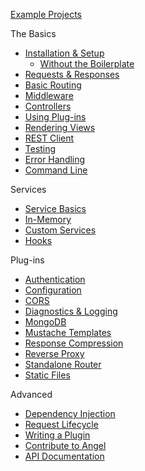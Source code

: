 [Example Projects](https://github.com/angel-example)

The Basics
* [Installation & Setup](https://github.com/angel-dart/angel/wiki/Installation-&-Setup)
  * [Without the Boilerplate](https://github.com/angel-dart/angel/wiki/Without-the-Boilerplate)
* [Requests & Responses](https://github.com/angel-dart/angel/wiki/Requests-&-Responses)
* [Basic Routing](https://github.com/angel-dart/angel/wiki/Basic-Routing)
* [Middleware](https://github.com/angel-dart/angel/wiki/Middleware)
* [Controllers](https://github.com/angel-dart/angel/wiki/Controllers)
* [Using Plug-ins](https://github.com/angel-dart/angel/wiki/Using-Plug-ins)
* [Rendering Views](https://github.com/angel-dart/angel/wiki/Rendering-Views)
* [REST Client](https://github.com/angel-dart/client)
* [Testing](https://github.com/angel-dart/angel/wiki/Testing)
* [Error Handling](https://github.com/angel-dart/angel/wiki/Error-Handling)
* [Command Line](https://github.com/angel-dart/cli)

Services
* [Service Basics](https://github.com/angel-dart/angel/wiki/Service-Basics)
* [In-Memory](https://github.com/angel-dart/angel/wiki/In-Memory)
* [Custom Services](https://github.com/angel-dart/angel/wiki/Custom-Services)
* [Hooks](https://github.com/angel-dart/angel/wiki/Hooks)

Plug-ins
* [Authentication](https://github.com/angel-dart/auth)
* [Configuration](https://github.com/angel-dart/configuration)
* [CORS](https://github.com/angel-dart/cors)
* [Diagnostics & Logging](https://github.com/angel-dart/diagnostics)
* [MongoDB](https://github.com/angel-dart/mongo)
* [Mustache Templates](https://github.com/angel-dart/mustache)
* [Response Compression](https://github.com/angel-dart/compress)
* [Reverse Proxy](https://github.com/angel-dart/proxy)
* [Standalone Router](https://github.com/angel-dart/route)
* [Static Files](https://github.com/angel-dart/static)

Advanced
* [Dependency Injection](https://github.com/angel-dart/angel/wiki/Dependency-Injection)
* [Request Lifecycle](https://github.com/angel-dart/angel/wiki/Request-Lifecycle)
* [Writing a Plugin](https://github.com/angel-dart/angel/wiki/Writing-a-Plugin)
* [Contribute to Angel](https://github.com/angel-dart/roadmap/blob/master/CONTRIBUTING.md)
* [API Documentation](http://www.dartdocs.org/documentation/angel_framework/latest)